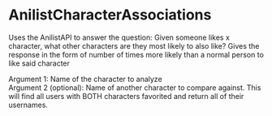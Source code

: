 # AnilistCharacterAssociations

Uses the AnilistAPI to answer the question: Given someone likes x character, what other characters are they most likely to also like?
Gives the response in the form of number of times more likely than a normal person to like said character

Argument 1: Name of the character to analyze \
Argument 2 (optional): Name of another character to compare against. This will find all users with BOTH characters favorited and return all of their usernames.
